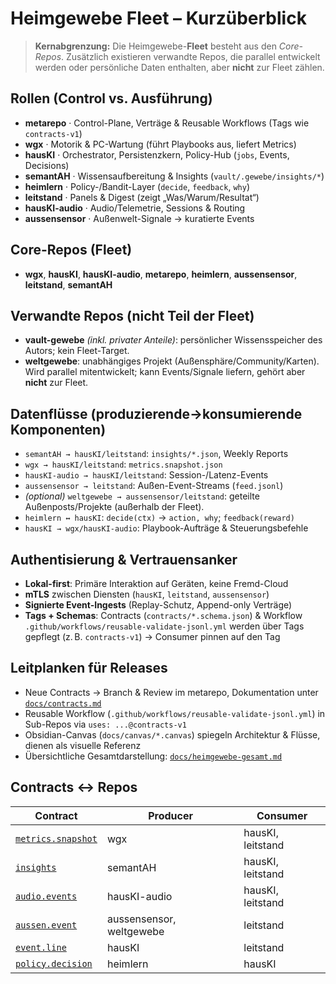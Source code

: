 # Heimgewebe Fleet – Kurzüberblick

> **Kernabgrenzung:** Die Heimgewebe-**Fleet** besteht aus den *Core-Repos*. Zusätzlich existieren verwandte Repos, die parallel entwickelt werden oder persönliche Daten enthalten, aber **nicht** zur Fleet zählen.

## Rollen (Control vs. Ausführung)
- **metarepo** · Control-Plane, Verträge & Reusable Workflows (Tags wie `contracts-v1`)
- **wgx** · Motorik & PC-Wartung (führt Playbooks aus, liefert Metrics)
- **hausKI** · Orchestrator, Persistenzkern, Policy-Hub (`jobs`, Events, Decisions)
- **semantAH** · Wissensaufbereitung & Insights (`vault/.gewebe/insights/*`)
- **heimlern** · Policy-/Bandit-Layer (`decide`, `feedback`, `why`)
- **leitstand** · Panels & Digest (zeigt „Was/Warum/Resultat“)
- **hausKI-audio** · Audio/Telemetrie, Sessions & Routing
- **aussensensor** · Außenwelt-Signale → kuratierte Events

## Core-Repos (Fleet)
- **wgx**, **hausKI**, **hausKI-audio**, **metarepo**, **heimlern**, **aussensensor**, **leitstand**, **semantAH**

## Verwandte Repos (nicht Teil der Fleet)
- **vault-gewebe** *(inkl. privater Anteile)*: persönlicher Wissensspeicher des Autors; kein Fleet-Target.
- **weltgewebe**: unabhängiges Projekt (Außensphäre/Community/Karten). Wird parallel mitentwickelt; kann Events/Signale liefern, gehört aber **nicht** zur Fleet.

## Datenflüsse (produzierende→konsumierende Komponenten)
- `semantAH → hausKI/leitstand`: `insights/*.json`, Weekly Reports
- `wgx → hausKI/leitstand`: `metrics.snapshot.json`
- `hausKI-audio → hausKI/leitstand`: Session-/Latenz-Events
- `aussensensor → leitstand`: Außen-Event-Streams (`feed.jsonl`)
- *(optional)* `weltgewebe → aussensensor/leitstand`: geteilte Außenposts/Projekte (außerhalb der Fleet).
- `heimlern ↔ hausKI`: `decide(ctx)` → `action, why`; `feedback(reward)`
- `hausKI → wgx/hausKI-audio`: Playbook-Aufträge & Steuerungsbefehle

## Authentisierung & Vertrauensanker
- **Lokal-first**: Primäre Interaktion auf Geräten, keine Fremd-Cloud
- **mTLS** zwischen Diensten (`hausKI`, `leitstand`, `aussensensor`)
- **Signierte Event-Ingests** (Replay-Schutz, Append-only Verträge)
- **Tags + Schemas**: Contracts (`contracts/*.schema.json`) & Workflow `.github/workflows/reusable-validate-jsonl.yml` werden über Tags gepflegt (z. B. `contracts-v1`)
  → Consumer pinnen auf den Tag

## Leitplanken für Releases
- Neue Contracts → Branch & Review im metarepo, Dokumentation unter [`docs/contracts.md`](./contracts.md)
- Reusable Workflow (`.github/workflows/reusable-validate-jsonl.yml`) in Sub-Repos via `uses: ...@contracts-v1`
- Obsidian-Canvas (`docs/canvas/*.canvas`) spiegeln Architektur & Flüsse, dienen als visuelle Referenz
- Übersichtliche Gesamtdarstellung: [`docs/heimgewebe-gesamt.md`](./heimgewebe-gesamt.md)

## Contracts ↔ Repos
| Contract | Producer | Consumer |
| --- | --- | --- |
| [`metrics.snapshot`](../contracts/metrics.snapshot.schema.json) | wgx | hausKI, leitstand |
| [`insights`](../contracts/insights.schema.json) | semantAH | hausKI, leitstand |
| [`audio.events`](../contracts/audio.events.schema.json) | hausKI-audio | hausKI, leitstand |
| [`aussen.event`](../contracts/aussen.event.schema.json) | aussensensor, weltgewebe | leitstand |
| [`event.line`](../contracts/event.line.schema.json) | hausKI | leitstand |
| [`policy.decision`](../contracts/policy.decision.schema.json) | heimlern | hausKI |
